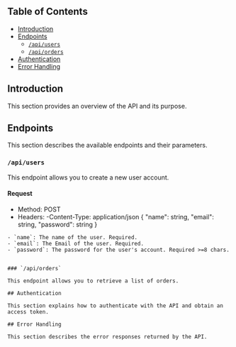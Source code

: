 ## Table of Contents
- [Introduction](#introduction)
- [Endpoints](#endpoints)
  - [`/api/users`](#apiusers)
  - [`/api/orders`](#apiorders)
- [Authentication](#authentication)
- [Error Handling](#error-handling)

## Introduction

This section provides an overview of the API and its purpose.

## Endpoints

This section describes the available endpoints and their parameters.

### `/api/users`

This endpoint allows you to create a new user account.

#### Request
   - Method: POST
   - Headers:
        -Content-Type: application/json
    {
  "name": string,
  "email": string,
  "password": string
}
```
- `name`: The name of the user. Required.
- `email`: The Email of the user. Required.
- `password`: The password for the user's account. Required >=8 chars.


### `/api/orders`

This endpoint allows you to retrieve a list of orders.

## Authentication

This section explains how to authenticate with the API and obtain an access token.

## Error Handling

This section describes the error responses returned by the API.



